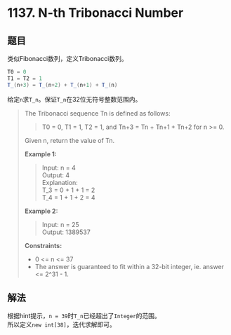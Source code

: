 # 1137. N-th Tribonacci Number

## 题目

类似Fibonacci数列，定义Tribonacci数列。

```java
T0 = 0
T1 = T2 = 1
T_(n+3) = T_(n+2) + T_(n+1) + T_(n)  
```

给定`n`求`T_n`。保证`T_n`在32位无符号整数范围内。

>The Tribonacci sequence Tn is defined as follows:
>
>>T0 = 0, T1 = 1, T2 = 1, and Tn+3 = Tn + Tn+1 + Tn+2 for n >= 0.
>
>Given n, return the value of Tn.
>
>**Example 1:**
>
>>Input: n = 4  
>>Output: 4  
>>Explanation:  
>>T_3 = 0 + 1 + 1 = 2  
>>T_4 = 1 + 1 + 2 = 4
>
>**Example 2:**
>
>>Input: n = 25  
>>Output: 1389537
>
>**Constraints:**
>
> - 0 <= n <= 37
> - The answer is guaranteed to fit within a 32-bit integer, ie. answer <= 2^31 - 1.

## 解法

根据hint提示，`n = 39`时`T_n`已经超出了`Integer`的范围。  
所以定义`new int[38]`，迭代求解即可。
